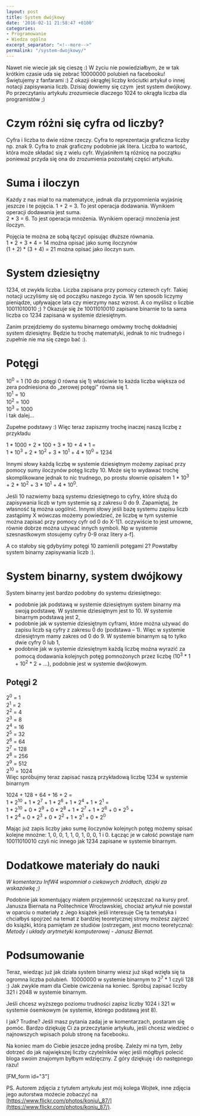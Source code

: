 ```yaml
---
layout: post
title: System dwójkowy
date: '2016-02-11 21:58:47 +0100'
categories:
- Programowanie
- Wiedza ogólna
excerpt_separator: "<!--more-->"
permalink: "/system-dwojkowy/"
---
```

Nawet nie wiecie jak się cieszę :) W życiu nie powiedziałbym, że w tak krótkim czasie uda się zebrać 10000000 polubień na facebooku! Świętujemy z fanfarami :) Z okazji okrągłej liczby króciutki artykuł o innej notacji zapisywania liczb. Dzisiaj dowiemy się czym&nbsp; jest system dwójkowy. Po przeczytaniu artykułu zrozumiecie dlaczego 1024 to okrągła liczba dla programistów ;)

# Czym różni się cyfra od liczby?
  
Cyfra i liczba to dwie różne rzeczy. Cyfra to reprezentacja graficzna liczby np. znak 9. Cyfra to znak graficzny podobnie jak litera. Liczba to wartość, która może składać się z wielu cyfr. Wyjaśniłem tą różnicę na początku ponieważ przyda się ona do zrozumienia pozostałej części artykułu.
# Suma i iloczyn
  
Każdy z nas miał to na matematyce, jednak dla przypomnienia wyjaśnię jeszcze i te pojęcia. 1 + 2 = 3. To jest operacja dodawania. Wynikiem operacji dodawania jest suma.  
2 \* 3 = 6. To jest operacja mnożenia. Wynikiem operacji mnożenia jest iloczyn.

Pojęcia te można ze sobą łączyć opisując dłuższe równania.  
1 \* 2 + 3 \* 4 = 14 można opisać jako sumę iloczynów  
(1 + 2) \* (3 + 4) = 21 można opisać jako iloczyn sum.

# System dziesiętny
  
1234, ot zwykła liczba. Liczba zapisana przy pomocy czterech cyfr. Takiej notacji uczyliśmy się od początku naszego życia. W ten sposób liczymy pieniądze, upływające lata czy mierzymy nasz wzrost. A co myślisz o liczbie 10011010010 ;) ? Okazuje się że 10011010010 zapisane binarnie to ta sama liczba co 1234 zapisana w systemie dziesiętnym.

Zanim przejdziemy do systemu binarnego omówmy trochę dokładniej system dziesiętny. Będzie tu trochę matematyki, jednak to nic trudnego i zupełnie nie ma się czego bać :).

# Potęgi
  
10<sup>0</sup> = 1 (10 do potęgi 0 równa się 1) właściwie to każda liczba większa od zera podniesiona do „zerowej potęgi” równa się 1.  
10<sup>1</sup> = 10  
10<sup>2</sup> = 100  
10<sup>3</sup> = 1000  
i tak dalej...

Zupełne podstawy :) Więc teraz zapiszmy trochę inaczej naszą liczbę z przykładu

1 \* 1000 + 2 \* 100 + 3 \* 10 + 4 \* 1 =  
1 \* 10<sup>3</sup> + 2 \* 10<sup>2</sup> + 3 \* 10<sup>1</sup> + 4 \* 10<sup>0</sup> = 1234

Innymi słowy każdą liczbę w systemie dziesiętnym możemy zapisać przy pomocy sumy iloczynów potęg liczby 10. Może się to wydawać trochę skomplikowane jednak to nic trudnego, po prostu słownie opisałem 1 \* 10<sup>3</sup> + 2 \* 10<sup>2</sup> + 3 \* 10<sup>1</sup> + 4 \* 10<sup>0</sup>.

Jeśli 10 nazwiemy bazą systemu dziesiętnego to cyfry, które służą do zapisywania liczb w tym systemie są z zakresu 0 do 9. Zapamiętaj, że własność tą można uogólnić. Innymi słowy jeśli bazę systemu zapisu liczb zastąpimy X wówczas możemy powiedzieć, że liczbę w tym systemie można zapisać przy pomocy cyfr od 0 do X-1[1. oczywiście to jest umowne, równie dobrze można używać innych symboli. Np w systemie szesnastkowym stosujemy cyfry 0-9 oraz litery a-f].

A co stałoby się gdybyśmy potęgi 10 zamienili potęgami 2? Powstałby system binarny zapisywania liczb :).

# System binarny, system dwójkowy
  
System binarny jest bardzo podobny do systemu dziesiętnego:
- podobnie jak podstawą w systemie dziesiętnym system binarny ma swoją podstawę. W systemie dziesiętnym jest to 10. W systemie binarnym podstawą jest 2,
- podobnie jak w systemie dziesiętnym cyframi, które można używać do zapisu liczb są cyfry z zakresu 0 do (podstawa – 1). Więc w systemie dziesiętnym mamy zakres od 0 do 9. W systemie binarnym są to tylko dwie cyfry 0 lub 1,
- podobnie jak w systemie dziesiętnym każdą liczbę można wyrazić za pomocą dodawania kolejnych potęg pomnożonych przez liczbę (10<sup>3</sup> \* 1 + 10<sup>2</sup> \* 2 + …), podobnie jest w systemie dwójkowym.
  

## Potęgi 2
  
2<sup>0</sup> = 1  
2<sup>1</sup> = 2  
2<sup>2</sup> = 4  
2<sup>3</sup> = 8  
2<sup>4</sup> = 16  
2<sup>5</sup> = 32  
2<sup>6</sup> = 64  
2<sup>7</sup> = 128  
2<sup>8</sup> = 256  
2<sup>9</sup> = 512  
2<sup>10</sup> = 1024  
Więc spróbujmy teraz zapisać naszą przykładową liczbę 1234 w systemie binarnym

1024 + 128 + 64 + 16 + 2 =  
1 \* 2<sup>10</sup> + 1 \* 2<sup>7</sup> + 1 \* 2<sup>6</sup> + 1 \* 2<sup>4</sup> + 1 \* 2<sup>1</sup> =  
1 \* 2<sup>10</sup> + 0 \* 2<sup>9</sup> + 0 \* 2<sup>8</sup> + 1 \* 2<sup>7</sup> + 1 \* 2<sup>6</sup> + 0 \* 2<sup>5</sup> +  
1 \* 2<sup>4</sup> + 0 \* 2<sup>3</sup> + 0 \* 2<sup>2</sup> + 1 \* 2<sup>1</sup> + 0 \* 2<sup>0</sup>

Mając już zapis liczby jako sumę iloczynów kolejnych potęg możemy spisać kolejne mnożne: 1, 0, 0, 1, 1, 0, 1, 0, 0, 1 i 0. Łącząc je w całość powstaje nam 10011010010 czyli nic innego jak 1234 zapisane w systemie binarnym.

# Dodatkowe materiały do nauki
  
_W komentarzu InfW4 wspomniał o ciekawych źródłach, dzięki za wskazówkę ;)_  

Podobnie jak komentujący miałem przyjemność uczęszczać na kursy prof. Janusza Biernata na Politechnice Wrocławskiej, chociaż artykuł nie powstał w oparciu o materiały z Jego książek jeśli interesuje Cię ta tematyka i chciałbyś spojrzeć na temat z bardziej teoretycznej strony możesz zajrzeć do książki, którą pamiętam ze studiów (ostrzegam, jest mocno teoretyczna): _Metody i układy arytmetyki komputerowej - Janusz Biernat._

# Podsumowanie
  
Teraz, wiedząc już jak działa system binarny wiesz już skąd wzięła się ta ogromna liczba polubień.&nbsp; 10000000 w systemie binarnym to 2<sup>7</sup> \* 1 czyli 128 :) Jak zwykle mam dla Ciebie ćwiczenia na koniec. Spróbuj zapisać liczby 321 i 2048 w systemie binarnym.

Jeśli chcesz wyższego poziomu trudności zapisz liczby 1024 i 321 w systemie ósemkowym (w systemie, którego podstawą jest 8).

I jak? Trudne? Jeśli masz pytania zadaj je w komentarzach, postaram się pomóc. Bardzo dziękuję Ci za przeczytanie artykułu, jeśli chcesz wiedzieć o najnowszych wpisach polub stronę na facebooku.

Na koniec mam do Ciebie jeszcze jedną prośbę. Zależy mi na tym, żeby dotrzeć do jak największej liczby czytelników więc jeśli mógłbyś polecić bloga swoim znajomym byłbym wdzięczny. Z góry dziękuję i do następnego razu!

[FM\_form id="3"]

PS. Autorem zdjęcia z tytułem artykułu jest mój kolega Wojtek, inne zdjęcia jego autorstwa możecie zobaczyć na [https://www.flickr.com/photos/koniu\_87/](https://www.flickr.com/photos/koniu_87/).

